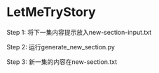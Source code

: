 # LetMeTryStory
Step 1: 将下一集内容提示放入new-section-input.txt

Step 2: 运行generate_new_section.py

Step 3: 新一集的内容在new-section.txt